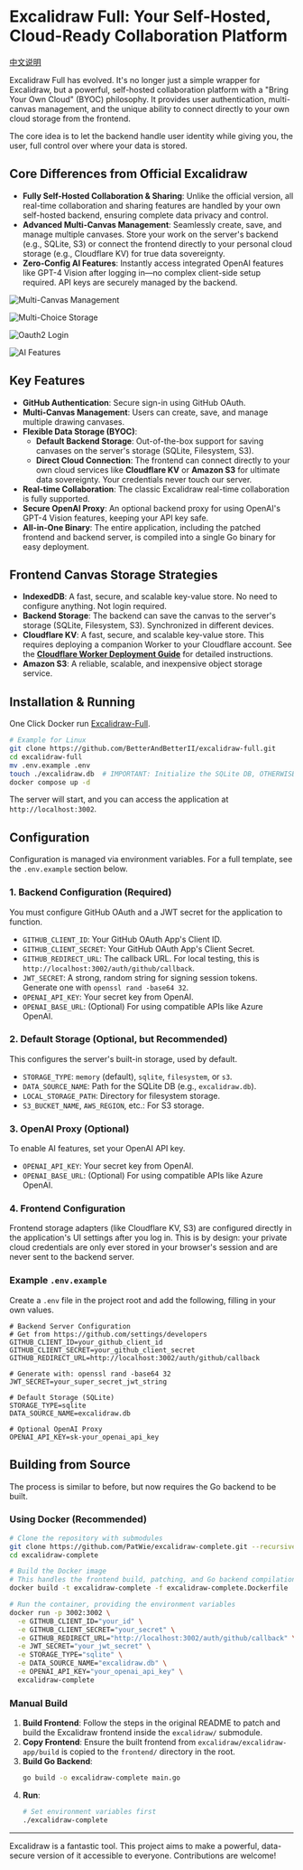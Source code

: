 # Excalidraw Full: Your Self-Hosted, Cloud-Ready Collaboration Platform

[中文说明](./README_zh.md)

Excalidraw Full has evolved. It's no longer just a simple wrapper for Excalidraw, but a powerful, self-hosted collaboration platform with a "Bring Your Own Cloud" (BYOC) philosophy. It provides user authentication, multi-canvas management, and the unique ability to connect directly to your own cloud storage from the frontend.

The core idea is to let the backend handle user identity while giving you, the user, full control over where your data is stored.

## Core Differences from Official Excalidraw

- **Fully Self-Hosted Collaboration & Sharing**: Unlike the official version, all real-time collaboration and sharing features are handled by your own self-hosted backend, ensuring complete data privacy and control.
- **Advanced Multi-Canvas Management**: Seamlessly create, save, and manage multiple canvases. Store your work on the server's backend (e.g., SQLite, S3) or connect the frontend directly to your personal cloud storage (e.g., Cloudflare KV) for true data sovereignty.
- **Zero-Config AI Features**: Instantly access integrated OpenAI features like GPT-4 Vision after logging in—no complex client-side setup required. API keys are securely managed by the backend.

![Multi-Canvas Management](./img/PixPin_2025-07-06_16-07-27.png)

![Multi-Choice Storage](./img/PixPin_2025-07-06_16-08-29.png)

![Oauth2 Login](./img/PixPin_2025-07-06_16-09-24.png)

![AI Features](./img/PixPin_2025-07-06_16-09-55.png)

## Key Features

- **GitHub Authentication**: Secure sign-in using GitHub OAuth.
- **Multi-Canvas Management**: Users can create, save, and manage multiple drawing canvases.
- **Flexible Data Storage (BYOC)**:
    - **Default Backend Storage**: Out-of-the-box support for saving canvases on the server's storage (SQLite, Filesystem, S3).
    - **Direct Cloud Connection**: The frontend can connect directly to your own cloud services like **Cloudflare KV** or **Amazon S3** for ultimate data sovereignty. Your credentials never touch our server.
- **Real-time Collaboration**: The classic Excalidraw real-time collaboration is fully supported.
- **Secure OpenAI Proxy**: An optional backend proxy for using OpenAI's GPT-4 Vision features, keeping your API key safe.
- **All-in-One Binary**: The entire application, including the patched frontend and backend server, is compiled into a single Go binary for easy deployment.

## Frontend Canvas Storage Strategies

- **IndexedDB**: A fast, secure, and scalable key-value store. No need to configure anything. Not login required.
- **Backend Storage**: The backend can save the canvas to the server's storage (SQLite, Filesystem, S3). Synchronized in different devices.
- **Cloudflare KV**: A fast, secure, and scalable key-value store. This requires deploying a companion Worker to your Cloudflare account. See the [**Cloudflare Worker Deployment Guide**](./cloudflare-worker/README.md) for detailed instructions.
- **Amazon S3**: A reliable, scalable, and inexpensive object storage service. 

## Installation & Running

One Click Docker run [Excalidraw-Full](https://github.com/BetterAndBetterII/excalidraw-full).

```bash
# Example for Linux
git clone https://github.com/BetterAndBetterII/excalidraw-full.git
cd excalidraw-full
mv .env.example .env
touch ./excalidraw.db  # IMPORTANT: Initialize the SQLite DB, OTHERWISE IT WILL NOT START
docker compose up -d
```

The server will start, and you can access the application at `http://localhost:3002`.

## Configuration

Configuration is managed via environment variables. For a full template, see the `.env.example` section below.

### 1. Backend Configuration (Required)

You must configure GitHub OAuth and a JWT secret for the application to function.

- `GITHUB_CLIENT_ID`: Your GitHub OAuth App's Client ID.
- `GITHUB_CLIENT_SECRET`: Your GitHub OAuth App's Client Secret.
- `GITHUB_REDIRECT_URL`: The callback URL. For local testing, this is `http://localhost:3002/auth/github/callback`.
- `JWT_SECRET`: A strong, random string for signing session tokens. Generate one with `openssl rand -base64 32`.
- `OPENAI_API_KEY`: Your secret key from OpenAI.
- `OPENAI_BASE_URL`: (Optional) For using compatible APIs like Azure OpenAI.

### 2. Default Storage (Optional, but Recommended)

This configures the server's built-in storage, used by default.

- `STORAGE_TYPE`: `memory` (default), `sqlite`, `filesystem`, or `s3`.    
- `DATA_SOURCE_NAME`: Path for the SQLite DB (e.g., `excalidraw.db`).
- `LOCAL_STORAGE_PATH`: Directory for filesystem storage.
- `S3_BUCKET_NAME`, `AWS_REGION`, etc.: For S3 storage.

### 3. OpenAI Proxy (Optional)

To enable AI features, set your OpenAI API key.

- `OPENAI_API_KEY`: Your secret key from OpenAI.
- `OPENAI_BASE_URL`: (Optional) For using compatible APIs like Azure OpenAI.

### 4. Frontend Configuration

Frontend storage adapters (like Cloudflare KV, S3) are configured directly in the application's UI settings after you log in. This is by design: your private cloud credentials are only ever stored in your browser's session and are never sent to the backend server.

### Example `.env.example`

Create a `.env` file in the project root and add the following, filling in your own values.

```env
# Backend Server Configuration
# Get from https://github.com/settings/developers
GITHUB_CLIENT_ID=your_github_client_id
GITHUB_CLIENT_SECRET=your_github_client_secret
GITHUB_REDIRECT_URL=http://localhost:3002/auth/github/callback

# Generate with: openssl rand -base64 32
JWT_SECRET=your_super_secret_jwt_string

# Default Storage (SQLite)
STORAGE_TYPE=sqlite
DATA_SOURCE_NAME=excalidraw.db

# Optional OpenAI Proxy
OPENAI_API_KEY=sk-your_openai_api_key
```

## Building from Source

The process is similar to before, but now requires the Go backend to be built.

### Using Docker (Recommended)

```bash
# Clone the repository with submodules
git clone https://github.com/PatWie/excalidraw-complete.git --recursive
cd excalidraw-complete

# Build the Docker image
# This handles the frontend build, patching, and Go backend compilation.
docker build -t excalidraw-complete -f excalidraw-complete.Dockerfile .

# Run the container, providing the environment variables
docker run -p 3002:3002 \
  -e GITHUB_CLIENT_ID="your_id" \
  -e GITHUB_CLIENT_SECRET="your_secret" \
  -e GITHUB_REDIRECT_URL="http://localhost:3002/auth/github/callback" \
  -e JWT_SECRET="your_jwt_secret" \
  -e STORAGE_TYPE="sqlite" \
  -e DATA_SOURCE_NAME="excalidraw.db" \
  -e OPENAI_API_KEY="your_openai_api_key" \
  excalidraw-complete
```

### Manual Build

1.  **Build Frontend**: Follow the steps in the original README to patch and build the Excalidraw frontend inside the `excalidraw/` submodule.
2.  **Copy Frontend**: Ensure the built frontend from `excalidraw/excalidraw-app/build` is copied to the `frontend/` directory in the root.
3.  **Build Go Backend**:
    ```bash
    go build -o excalidraw-complete main.go
    ```
4.  **Run**:
    ```bash
    # Set environment variables first
    ./excalidraw-complete
    ```
---

Excalidraw is a fantastic tool. This project aims to make a powerful, data-secure version of it accessible to everyone. Contributions are welcome!
